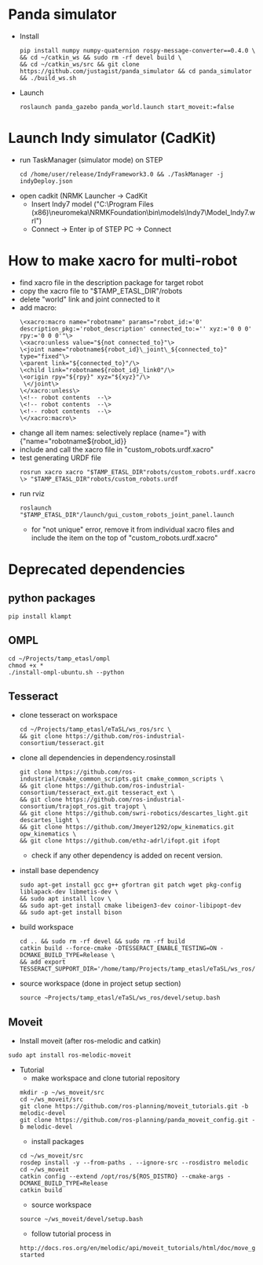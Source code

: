# Panda simulator
* Install
  ```
  pip install numpy numpy-quaternion rospy-message-converter==0.4.0 \
  && cd ~/catkin_ws && sudo rm -rf devel build \
  && cd ~/catkin_ws/src && git clone https://github.com/justagist/panda_simulator && cd panda_simulator && ./build_ws.sh  
  ```
* Launch
  ```
  roslaunch panda_gazebo panda_world.launch start_moveit:=false   
  ```

# Launch Indy simulator (CadKit)
* run TaskManager (simulator mode)  on STEP
  ```
  cd /home/user/release/IndyFramework3.0 && ./TaskManager -j indyDeploy.json
  ```
* open cadkit (NRMK Launcher -> CadKit
  * Insert Indy7 model ("C:\Program Files (x86)\neuromeka\NRMKFoundation\bin\models\Indy7\Model_Indy7.wrl")
  * Connect -> Enter ip of STEP PC -> Connect

  
# How to make xacro for multi-robot  
* find xacro file in the description package for target robot  
* copy the xacro file to "$TAMP_ETASL_DIR"/robots  
* delete "world" link and joint connected to it  
* add macro:  
  ```
  \<xacro:macro name="robotname" params="robot_id:='0' description_pkg:='robot_description' connected_to:='' xyz:='0 0 0' rpy:='0 0 0'"\>  
  \<xacro:unless value="${not connected_to}"\>  
  \<joint name="robotname${robot_id}\_joint\_${connected_to}" type="fixed"\>  
  \<parent link="${connected_to}"/\>  
  \<child link="robotname${robot_id}_link0"/\>  
  \<origin rpy="${rpy}" xyz="${xyz}"/\>  
   \</joint\>  
  \</xacro:unless\>  
  \<!-- robot contents  --\>  
  \<!-- robot contents  --\>  
  \<!-- robot contents  --\>  
  \</xacro:macro\>  
  ```
* change all item names: selectively replace {name="} with {"name="robotname${robot_id}}  
* include and call the xacro file in "custom_robots.urdf.xacro"  
* test generating URDF file  
  ```
  rosrun xacro xacro "$TAMP_ETASL_DIR"robots/custom_robots.urdf.xacro \> "$TAMP_ETASL_DIR"robots/custom_robots.urdf  
  ```
* run rviz  
  ```
  roslaunch "$TAMP_ETASL_DIR"/launch/gui_custom_robots_joint_panel.launch  
  ```
  * for "not unique" error, remove it from individual xacro files and include the item on the top of "custom_robots.urdf.xacro"  


# Deprecated dependencies  

## python packages  
```
pip install klampt
```

## OMPL  
```
cd ~/Projects/tamp_etasl/ompl
chmod +x *
./install-ompl-ubuntu.sh --python
```

## Tesseract  
* clone tesseract on workspace  
  ```
  cd ~/Projects/tamp_etasl/eTaSL/ws_ros/src \
  && git clone https://github.com/ros-industrial-consortium/tesseract.git  
  ```
   
* clone all dependencies in dependency.rosinstall  
  ```
  git clone https://github.com/ros-industrial/cmake_common_scripts.git cmake_common_scripts \
  && git clone https://github.com/ros-industrial-consortium/tesseract_ext.git tesseract_ext \
  && git clone https://github.com/ros-industrial-consortium/trajopt_ros.git trajopt \
  && git clone https://github.com/swri-robotics/descartes_light.git  descartes_light \
  && git clone https://github.com/Jmeyer1292/opw_kinematics.git opw_kinematics \
  && git clone https://github.com/ethz-adrl/ifopt.git ifopt  
  ```
  * check if any other dependency is added on recent version.
  
* install base dependency
  ```
  sudo apt-get install gcc g++ gfortran git patch wget pkg-config liblapack-dev libmetis-dev \
  && sudo apt install lcov \
  && sudo apt-get install cmake libeigen3-dev coinor-libipopt-dev
  && sudo apt-get install bison  
  ```

* build workspace
  ```
  cd .. && sudo rm -rf devel && sudo rm -rf build
  catkin build --force-cmake -DTESSERACT_ENABLE_TESTING=ON -DCMAKE_BUILD_TYPE=Release \
  && add export TESSERACT_SUPPORT_DIR='/home/tamp/Projects/tamp_etasl/eTaSL/ws_ros/devel/share/tesseract_support'  
  ```
  
* source workspace (done in project setup section)
  ```
  source ~Projects/tamp_etasl/eTaSL/ws_ros/devel/setup.bash
  ``` 
  
## Moveit
* Install moveit (after ros-melodic and catkin)
```
sudo apt install ros-melodic-moveit
```

* Tutorial
  * make workspace and clone tutorial repository
  ```
  mkdir -p ~/ws_moveit/src
  cd ~/ws_moveit/src
  git clone https://github.com/ros-planning/moveit_tutorials.git -b melodic-devel
  git clone https://github.com/ros-planning/panda_moveit_config.git -b melodic-devel
  ```
  * install packages
  ```
  cd ~/ws_moveit/src
  rosdep install -y --from-paths . --ignore-src --rosdistro melodic
  cd ~/ws_moveit
  catkin config --extend /opt/ros/${ROS_DISTRO} --cmake-args -DCMAKE_BUILD_TYPE=Release
  catkin build
  ```
  * source workspace
  ```
  source ~/ws_moveit/devel/setup.bash
  ```
  * follow tutorial process in 
  ``` 
  http://docs.ros.org/en/melodic/api/moveit_tutorials/html/doc/move_group_python_interface/move_group_python_interface_tutorial.html#getting-started
  ```